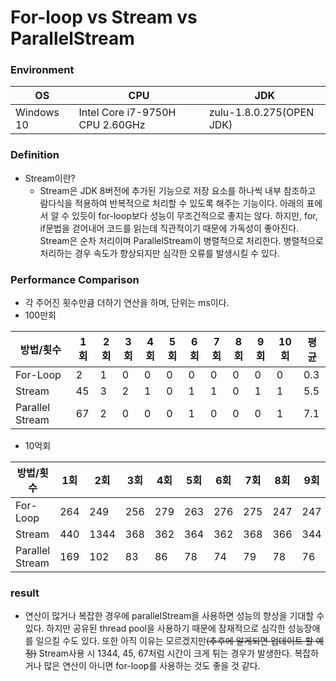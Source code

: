 # For-loop vs Stream vs ParallelStream

### Environment
| OS | CPU | JDK |
|-|-|-|
| Windows 10 | Intel Core i7-9750H CPU 2.60GHz | zulu-1.8.0.275(OPEN JDK) |

### Definition
* Stream이란?
  - Stream은 JDK 8버전에 추가된 기능으로 저장 요소를 하나씩 내부 참조하고 람다식을 적용하여 반복적으로 처리할 수 있도록 해주는 기능이다. 아래의 표에서 알 수 있듯이 for-loop보다 성능이 무조건적으로 좋지는 않다. 하지만, for, if문법을 걷어내어 코드를 읽는데 직관적이기 때문에 가독성이 좋아진다. Stream은 순차 처리이며 ParallelStream이 병렬적으로 처리한다. 병렬적으로 처리하는 경우 속도가 향상되지만 심각한 오류를 발생시킬 수 있다.

### Performance Comparison
* 각 주어진 횟수만큼 더하기 연산을 하며, 단위는 ms이다.
* 100만회

|방법/횟수|1회|2회|3회|4회|5회|6회|7회|8회|9회|10회|평균|
|-|-|-|-|-|-|-|-|-|-|-|-|
|For-Loop|2|1|0|0|0|0|0|0|0|0|0.3|
|Stream|45|3|2|1|0|1|1|0|1|1|5.5|
|Parallel Stream|67|2|0|0|0|1|0|0|0|1|7.1|

* 10억회

|방법/횟수|1회|2회|3회|4회|5회|6회|7회|8회|9회|10회|평균|
|-|-|-|-|-|-|-|-|-|-|-|-|
|For-Loop|264|249|256|279|263|276|275|247|247|247|260.3|
|Stream|440|1344|368|362|364|362|368|366|344|337|465.5|
|Parallel Stream|169|102|83|86|78|74|79|78|76|78|90.3|

### result
* 연산이 많거나 복잡한 경우에 parallelStream을 사용하면 성능의 향상을 기대할 수 있다. 하지만 공유된 thread pool을 사용하기 때문에 잠재적으로 심각한 성능장애를 일으킬 수도 있다. 또한 아직 이유는 모르겠지만~~(추후에 알게되면 업데이트 할 예정)~~ Stream사용 시 1344, 45, 67처럼 시간이 크게 튀는 경우가 발생한다. 복잡하거나 많은 연산이 아니면 for-loop를 사용하는 것도 좋을 것 같다.

